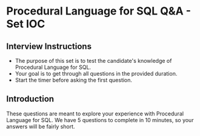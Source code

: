 # Procedural Language for SQL Q&A - Set IOC

## Interview Instructions
- The purpose of this set is to test the candidate's knowledge of Procedural Language for SQL.
- Your goal is to get through all questions in the provided duration.
- Start the timer before asking the first question.

## Introduction
These questions are meant to explore your experience with Procedural Language for SQL. We have 5 questions to complete in 10 minutes, so your answers will be fairly short.